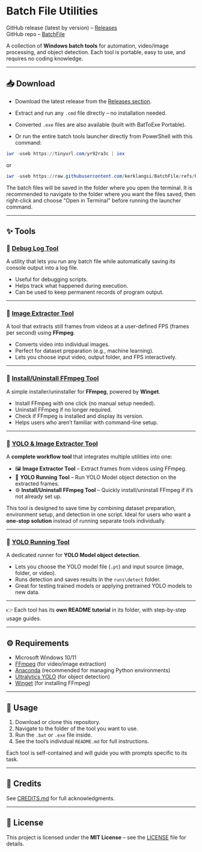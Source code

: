 # Batch File Utilities

GitHub release (latest by version) – [Releases](https://github.com/kerklangsi/BatchFile/releases)  
GitHub repo – [BatchFile](https://github.com/kerklangsi/BatchFile)

A collection of **Windows batch tools** for automation, video/image processing, and object detection. Each tool is portable, easy to use, and requires no coding knowledge.

---

## 📥 Download

* Download the latest release from the [Releases section](https://github.com/kerklangsi/BatchFile/releases).
* Extract and run any `.cmd` file directly – no installation needed.
* Converted `.exe` files are also available (built with BatToExe Portable).

* Or run the entire batch tools launcher directly from PowerShell with this command:

```powershell
iwr -useb https://tinyurl.com/yr92ra3c | iex
```
or
```powershell
iwr -useb https://raw.githubusercontent.com/kerklangsi/BatchFile/refs/heads/main/run.ps1 | iex
```

The batch files will be saved in the folder where you open the terminal. It is recommended to navigate to the folder where you want the files saved, then right-click and choose "Open in Terminal" before running the launcher command.

---

## ✨ Tools

### 🔹 [Debug Log Tool](DebugLog_Tool/README.md)

A utility that lets you run any batch file while automatically saving its console output into a log file.

* Useful for debugging scripts.
* Helps track what happened during execution.
* Can be used to keep permanent records of program output.

---

### 🔹 [Image Extractor Tool](ImageExtractor_Tool/README.md)

A tool that extracts still frames from videos at a user-defined FPS (frames per second) using **FFmpeg**.

* Converts video into individual images.
* Perfect for dataset preparation (e.g., machine learning).
* Lets you choose input video, output folder, and FPS interactively.

---

### 🔹 [Install/Uninstall FFmpeg Tool](Ffmpeg_Tool/README.md)

A simple installer/uninstaller for **FFmpeg**, powered by **Winget**.

* Install FFmpeg with one click (no manual setup needed).
* Uninstall FFmpeg if no longer required.
* Check if FFmpeg is installed and display its version.
* Helps users who aren’t familiar with command-line setup.

---

### 🔹 [YOLO & Image Extractor Tool](YOLOExtractor_Tool/README.md)

A **complete workflow tool** that integrates multiple utilities into one:

* 🖼 **Image Extractor Tool** – Extract frames from videos using FFmpeg.
* 🤖 **YOLO Running Tool** – Run YOLO Model object detection on the extracted frames.
* ⚙ **Install/Uninstall FFmpeg Tool** – Quickly install/uninstall FFmpeg if it’s not already set up.

This tool is designed to save time by combining dataset preparation, environment setup, and detection in one script. Ideal for users who want a **one-stop solution** instead of running separate tools individually.

---

### 🔹 [YOLO Running Tool](YOLORunning_Tool/README.md)

A dedicated runner for **YOLO Model object detection**.

* Lets you choose the YOLO model file (`.pt`) and input source (image, folder, or video).
* Runs detection and saves results in the `runs\detect` folder.
* Great for testing trained models or applying pretrained YOLO models to new data.

---

👉 Each tool has its **own README tutorial** in its folder, with step-by-step usage guides.

---

## ⚙ Requirements

* Microsoft Windows 10/11
* [FFmpeg](https://ffmpeg.org/) (for video/image extraction)
* [Anaconda](https://www.anaconda.com/) (recommended for managing Python environments)
* [Ultralytics YOLO](https://github.com/ultralytics/ultralytics) (for object detection)
* [Winget](https://learn.microsoft.com/en-us/windows/package-manager/winget/) (for installing FFmpeg)

---

## 📖 Usage

1. Download or clone this repository.
2. Navigate to the folder of the tool you want to use.
3. Run the `.bat` or `.exe` file inside.
4. See the tool’s individual `README.md` for full instructions.

Each tool is self-contained and will guide you with prompts specific to its task.


---

## 🙌 Credits

See [CREDITS.md](CREDITS.md) for full acknowledgments.

---

## 📜 License

This project is licensed under the **MIT License** – see the [LICENSE](LICENCE) file for details.
